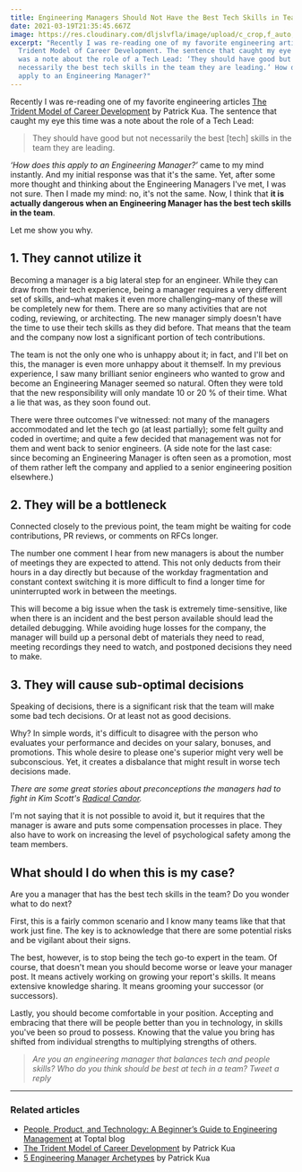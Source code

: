 ```yaml
---
title: Engineering Managers Should Not Have the Best Tech Skills in Team
date: 2021-03-19T21:35:45.667Z
image: https://res.cloudinary.com/dljslvfla/image/upload/c_crop,f_auto,g_center,h_1080,w_1920/v1616191174/marvin-meyer-SYTO3xs06fU-unsplash_a6c8oa.jpg
excerpt: "Recently I was re-reading one of my favorite engineering articles The
  Trident Model of Career Development. The sentence that caught my eye this time
  was a note about the role of a Tech Lead: ‘They should have good but not
  necessarily the best tech skills in the team they are leading.’ How does this
  apply to an Engineering Manager?"
---
```

Recently I was re-reading one of my favorite engineering articles [The Trident Model of Career Development](https://www.thekua.com/atwork/2019/02/the-trident-model-of-career-development/) by Patrick Kua. The sentence that caught my eye this time was a note about the role of a Tech Lead:

> They should have good but not necessarily the best \[tech] skills in the team they are leading.

*‘How does this apply to an Engineering Manager?’* came to my mind instantly. And my initial response was that it's the same. Yet, after some more thought and thinking about the Engineering Managers I've met, I was not sure. Then I made my mind: no, it's not the same. Now, I think that **it is actually dangerous when an Engineering Manager has the best tech skills in the team**.

Let me show you why.

## 1. They cannot utilize it

Becoming a manager is a big lateral step for an engineer. While they can draw from their tech experience, being a manager requires a very different set of skills, and–what makes it even more challenging–many of these will be completely new for them. There are so many activities that are not coding, reviewing, or architecting. The new manager simply doesn't have the time to use their tech skills as they did before. That means that the team and the company now lost a significant portion of tech contributions.

The team is not the only one who is unhappy about it; in fact, and I'll bet on this, the manager is even more unhappy about it themself. In my previous experience, I saw many brilliant senior engineers who wanted to grow and become an Engineering Manager seemed so natural. Often they were told that the new responsibility will only mandate 10 or 20 % of their time. What a lie that was, as they soon found out.

There were three outcomes I've witnessed: not many of the managers accommodated and let the tech go (at least partially); some felt guilty and coded in overtime; and quite a few decided that management was not for them and went back to senior engineers. (A side note for the last case: since becoming an Engineering Manager is often seen as a promotion, most of them rather left the company and applied to a senior engineering position elsewhere.)

## 2. They will be a bottleneck

Connected closely to the previous point, the team might be waiting for code contributions, PR reviews, or comments on RFCs longer.

The number one comment I hear from new managers is about the number of meetings they are expected to attend. This not only deducts from their hours in a day directly but because of the workday fragmentation and constant context switching it is more difficult to find a longer time for uninterrupted work in between the meetings.

This will become a big issue when the task is extremely time-sensitive, like when there is an incident and the best person available should lead the detailed debugging. While avoiding huge losses for the company, the manager will build up a personal debt of materials they need to read, meeting recordings they need to watch, and postponed decisions they need to make.

## 3. They will cause sub-optimal decisions

Speaking of decisions, there is a significant risk that the team will make some bad tech decisions. Or at least not as good decisions.

Why? In simple words, it's difficult to disagree with the person who evaluates your performance and decides on your salary, bonuses, and promotions. This whole desire to please one's superior might very well be subconscious. Yet, it creates a disbalance that might result in worse tech decisions made.

*There are some great stories about preconceptions the managers had to fight in Kim Scott's [Radical Candor](https://www.radicalcandor.com/the-book/).*

I'm not saying that it is not possible to avoid it, but it requires that the manager is aware and puts some compensation processes in place. They also have to work on increasing the level of psychological safety among the team members.

## What should I do when this is my case?

Are you a manager that has the best tech skills in the team? Do you wonder what to do next?

First, this is a fairly common scenario and I know many teams like that that work just fine. The key is to acknowledge that there are some potential risks and be vigilant about their signs.

The best, however, is to stop being the tech go-to expert in the team. Of course, that doesn't mean you should become worse or leave your manager post. It means actively working on growing your report's skills. It means extensive knowledge sharing. It means grooming your successor (or successors).

Lastly, you should become comfortable in your position. Accepting and embracing that there will be people better than you in technology, in skills you've been so proud to possess. Knowing that the value you bring has shifted from individual strengths to multiplying strengths of others.

> *Are you an engineering manager that balances tech and people skills? Who do you think should be best at tech in a team? Tweet a reply*

---

### Related articles

* [People, Product, and Technology: A Beginner’s Guide to Engineering Management](https://www.toptal.com/engineering-team-manager/engineering-manager-role-explained) at Toptal blog
* [The Trident Model of Career Development](https://www.thekua.com/atwork/2019/02/the-trident-model-of-career-development/) by Patrick Kua
* [5 Engineering Manager Archetypes](https://www.patkua.com/blog/5-engineering-manager-archetypes/) by Patrick Kua

